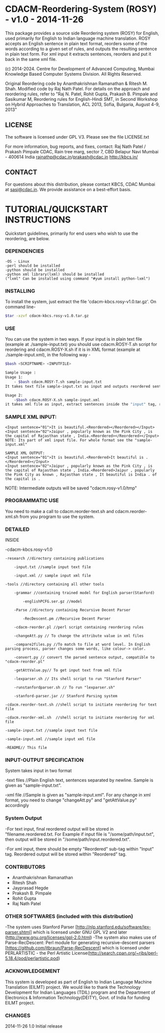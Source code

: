 # CDACM-Reordering-System (ROSY) - v1.0 - 2014-11-26

This package provides a source side Reordering system (ROSY) for English, used primarily for English to Indian language machine translation. ROSY accepts an English sentence in plain text format, reorders some of the words according to a given set of rules, and outputs the resulting sentence in plain text form. For xml input it extracts sentences, reorders and put it back  in the same xml file.

(c) 2014-2024. Centre for Development of Advanced Computing, Mumbai
Knowledge Based Computer Systems Division. All Rights Reserved. 

Original Reordering code by Ananthakrishnan Ramanathan & Ritesh M. Shah. Modified code by Raj Nath Patel.
For details on the approach and reordering rules, refer to "Raj N. Patel, Rohit Gupta, Prakash B. Pimpale and Sasikumar M, Reordering rules for English-Hindi SMT, in Second Workshop on Hybrid Approaches to Translation, ACL 2013, Sofia, Bulgaria, August 4-9, 2013"

## LICENSE 

The software is licensed under GPL V3. Please see the file LICENSE.txt

For more information, bug reports, and fixes, contact:
    Raj Nath Patel / Prakash Pimpale
    CDAC, Rain tree marg, sector 7, CBD Belapur Navi Mumbai - 400614
    India
    rajnathp@cdac.in/prakash@cdac.in
    http://kbcs.in/

## CONTACT

For questions about this distribution, please contact KBCS, CDAC Mumbai at sasi@cdac.in. We provide assistance on a best-effort basis.

# TUTORIAL/QUICKSTART INSTRUCTIONS

Quickstart guidelines, primarily for end users who wish to use the reordering, are below.

### DEPENDENCIES

	-OS - Linux
	-perl should be installed 
	-python should be installed	
	-python xml library(lxml) should be installed 
	("lxml" Can be installed using command "#yum install python-lxml")

### INSTALLING

To install the system, just extract the file 'cdacm-kbcs.rosy-v1.0.tar.gz'.
On command line-
```sh
$tar -xzvf cdacm-kbcs.rosy-v1.0.tar.gz
```
### USE
You can use the system in two ways. If your input is in plain text file (example at ./sample-input.txt) you should use cdacm.ROSY-T.sh script for reordering and cdacm.ROSY-X.sh if it is in XML format (example at ./sample-input.xml), in the following way -

```sh	
$bash <SCRIPTNAME> <INPUTFILE> 

Sample Usage :
Usage 1:
	- $bash cdacm.ROSY-T.sh sample-input.txt
It takes text file sample-input.txt as input and outputs reordered sentences in file sample-input.reorderd.txt

Usage 2:
	-$bash cdacm.ROSY-X.sh sample-input.xml
it takes xml file as input, extract sentences inside the "input" tag, reorders it and put it back in the same file. Sample Input and Output given below. 
```
	
### SAMPLE XML INPUT:
	<Input sentence="01">It is beautiful.<Reordered></Reordered></Input>
	<Input sentence="02">Jaipur , popularly known as the Pink City , is the capital of Rajasthan state , India.<Reordered></Reordered></Input>
	NOTE: Its part of xml input file. For whole format see the "sample-input.xml"

	SAMPLE XML OUTPUT:
	<Input sentence="01">It is beautiful.<Reordered>It beautiful is .</Reordered></Input>
	<Input sentence="02">Jaipur , popularly known as the Pink City , is the capital of Rajasthan state , India.<Reordered>Jaipur , popularly the Pink City as known , Rajasthan state , It beautiful is India . of the capital is .
</Reordered></Input>
	
NOTE: Intermediate outputs will be saved "cdacm.rosy-v1.0/tmp"

### PROGRAMMATIC USE

You need to make a call to cdacm.reorder-text.sh and cdacm.reorder-xml.sh from you program to use the system. 

### DETAILED

INSIDE

-cdacm-kbcs.rosy-v1.0

	-research //directory containing publications

		-input.txt //sample input text file

		-input.xml // sample input xml file

	-tools //directory containing all other tools

		-grammar //containing trained model for English parser(Stanford)

			-englishPCFG.ser.gz //model

		-Parse //directory containing Recursive Decent Parser

			-RecDescent.pm //Recursive Decent Parser

		-cdacm-reorder.pl //perl script containing reordering rules

		-changeAtt.py // To change the attribute value in xml files			
		
		-compare2files.py //To match to file at word level. In English parsing process, parser changes some words, like colour-> color.

		-convert.py // convert the parsed sentence output, compatible to "cdacm-reorder.pl"
		
		-getAttValue.py// To get input text from xml file

		-lexparser.sh // Its shell script to run "Stanford Parser"

		-runstanfordparser.sh // To run "lexparser.sh"

		-stanford-parser.jar // Stanford Parsing system

	-cdacm.reorder-text.sh //shell script to initiate reordering for text file

	-cdacm.reorder-xml.sh  //shell script to initiate reordering for xml file

	-sample-input.txt //sample input text file

	-sample-input.xml //sample input xml file

	-README// This file
	
### INPUT-OUTPUT SPECIFICATION

System takes input in two format

-text files //Plain English text, sentences separated by newline. Sample is given as "sample-input.txt".

-xml file //Sample is given as "sample-input.xml". For any change in xml format, you need to change "changeAtt.py" and "getAttValue.py" accordingly

### System Output
-For text input, final reordered output will be stored in "filename.reordered.txt. For Example if input file is "/some/path/input.txt", then output will be stored in "/some/path/input.reordered.txt".

-For xml input, there should be empty "Reordered" sub-tag within "Input" tag. Reordered output will be stored within "Reordered" tag.

### CONTRIBUTORS

- Ananthakrishnan Ramanathan
- Ritesh Shah
- Jayprasad Hegde
- Prakash B. Pimpale
- Rohit Gupta
- Raj Nath Patel

### OTHER SOFTWARES (included with this distribution)
-The system uses Stanford Parser [http://nlp.stanford.edu/software/lex-parser.shtml] which is licensed under GNU GPL V2 and later (http://www.gnu.org/licenses/gpl-2.0.html)
-The system also makes use of Parse-RecDescent: Perl module for generating recursive-descent parsers [https://github.com/jtbraun/Parse-RecDescent] which is licensed under PERLARTISTIC - the Perl Artistic License(http://search.cpan.org/~rjbs/perl-5.18.4/pod/perlartistic.pod)

### ACKNOWLEDGEMENT

This system is developed as part of English to Indian Language Machine Translation (EILMT) project. We would like to thank the Technology Development for Indian Languages (TDIL) program and the Department of Electronics & Information Technology(DEITY), Govt. of India for funding EILMT project.

### CHANGES

2014-11-26      1.0   Initial release

